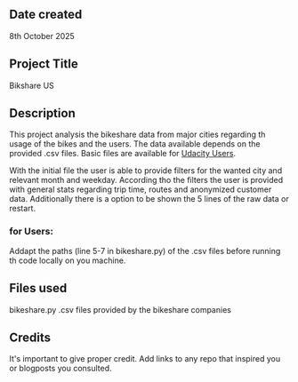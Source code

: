 ## Date created
8th October 2025

## Project Title
Bikshare US

## Description
This project analysis the bikeshare data from major cities regarding th usage of the bikes and the users. The data available depends on the provided .csv files. Basic files are available for [Udacity Users](https://learn.udacity.com/nd104?version=6.0.27&partKey=cd0024&lessonKey=ls1727&conceptKey=0799ddf9-cce9-4c43-9bf7-d9dbed36a9f6&tab=resources).

With the initial file the user is able to provide filters for the wanted city and relevant month and weekday. According tho the filters the user is provided with general stats regarding trip time, routes and anonymized customer data. Additionally there is a option to be shown the 5 lines of the raw data or restart.

### for Users:
Addapt the paths (line 5-7 in bikeshare.py) of the .csv files before running th code locally on you machine. 

## Files used
bikeshare.py
.csv files provided by the bikeshare companies 

## Credits
It's important to give proper credit. Add links to any repo that inspired you or blogposts you consulted.

